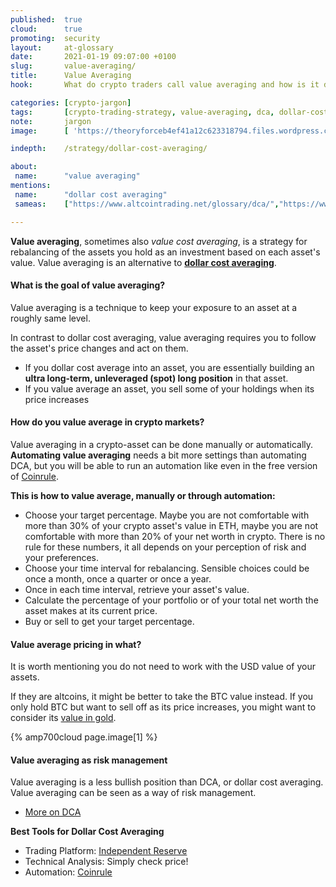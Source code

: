 ```yaml
---
published:  true
cloud:      true
promoting:  security
layout:     at-glossary
date:       2021-01-19 09:07:00 +0100
slug:       value-averaging/
title:      Value Averaging
hook:       What do crypto traders call value averaging and how is it different from DCA, or cost averaging?

categories: [crypto-jargon]
tags:       [crypto-trading-strategy, value-averaging, dca, dollar-cost-averaging, bitfinex]
note:       jargon
image:      [ 'https://theoryforceb4ef41a12c623318794.files.wordpress.com/2021/01/value-avg.jpg', 'https://theoryforceb4ef41a12c623318794.files.wordpress.com/2021/01/screenshot-2021-01-19-at-1.32.48-pm.png' ]

indepth:    /strategy/dollar-cost-averaging/

about:
 name:      "value averaging"
mentions:
 name:      "dollar cost averaging"
 sameas:    ["https://www.altcointrading.net/glossary/dca/","https://www.altcointrading.net/strategy/dollar-cost-averaging/"]

---
```


**Value averaging**, sometimes also *value cost averaging*, is a strategy for rebalancing of the assets you hold as an investment based on each asset's value. Value averaging is an alternative to [**dollar cost averaging**](/glossary/dca/).

<!--more-->

#### What is the goal of value averaging?

Value averaging is a technique to keep your exposure to an asset at a roughly same level.

In contrast to dollar cost averaging, value averaging requires you to follow the asset's price changes and act on them.

* If you dollar cost average into an asset, you are essentially building an **ultra long-term, unleveraged (spot) long position** in that asset.
* If you value average an asset, you sell some of your holdings when its price increases

#### How do you value average in crypto markets?

Value averaging in a crypto-asset can be done manually or automatically. **Automating value averaging** needs a bit more settings than automating DCA, but you will be able to run an automation like even in the free version of [Coinrule](http://bit.ly/coinrulebot).

**This is how to value average, manually or through automation:**

* Choose your target percentage. Maybe you are not comfortable with more than 30% of your crypto asset's value in ETH, maybe you are not comfortable with more than 20% of your net worth in crypto. There is no rule for these numbers, it all depends on your perception of risk and your preferences.
* Choose your time interval for rebalancing. Sensible choices could be once a month, once a quarter or once a year.
* Once in each time interval, retrieve your asset's value.
* Calculate the percentage of your portfolio or of your total net worth the asset makes at its current price.
* Buy or sell to get your target percentage.

#### Value average pricing in what?

It is worth mentioning you do not need to work with the USD value of your assets.

If they are altcoins, it might be better to take the BTC value instead. If you only hold BTC but want to sell off as its price increases, you might want to consider its [value in gold](https://www.buybitcoinworldwide.com/bitcoin-price-in-gold/).

{% amp700cloud page.image[1] %}

#### Value averaging as risk management

 Value averaging is a less bullish position than DCA, or dollar cost averaging. Value averaging can be seen as a way of risk management.

* [More on DCA](/strategy/dollar-cost-averaging/)

**Best Tools for Dollar Cost Averaging**

* Trading Platform: [Independent Reserve](http://bit.ly/at-indyres)
* Technical Analysis: Simply check price!
* Automation: [Coinrule](http://bit.ly/coinrulebot)
